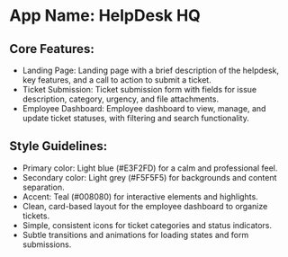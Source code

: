 # **App Name**: HelpDesk HQ

## Core Features:

- Landing Page: Landing page with a brief description of the helpdesk, key features, and a call to action to submit a ticket.
- Ticket Submission: Ticket submission form with fields for issue description, category, urgency, and file attachments.
- Employee Dashboard: Employee dashboard to view, manage, and update ticket statuses, with filtering and search functionality.

## Style Guidelines:

- Primary color: Light blue (#E3F2FD) for a calm and professional feel.
- Secondary color: Light grey (#F5F5F5) for backgrounds and content separation.
- Accent: Teal (#008080) for interactive elements and highlights.
- Clean, card-based layout for the employee dashboard to organize tickets.
- Simple, consistent icons for ticket categories and status indicators.
- Subtle transitions and animations for loading states and form submissions.